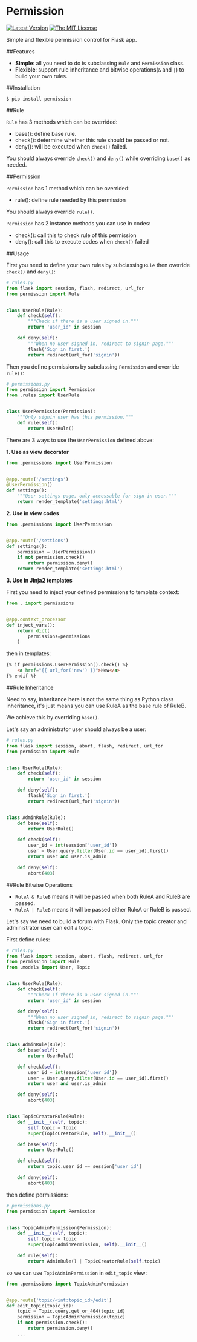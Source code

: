 Permission
==========
[![Latest Version](http://img.shields.io/pypi/v/permission.svg)](https://pypi.python.org/pypi/permission)
[![The MIT License](http://img.shields.io/badge/license-MIT-blue.svg)](https://github.com/hustlzp/permission/blob/master/LICENSE)

Simple and flexible permission control for Flask app.

##Features

* **Simple**: all you need to do is subclassing `Rule` and `Permission` class.
* **Flexible**: support rule inheritance and bitwise operations(`&` and `|`) to build your own rules.

##Installation

```
$ pip install permission
```

##Rule

`Rule` has 3 methods which can be overrided:

* base(): define base rule.
* check(): determine whether this rule should be passed or not.
* deny(): will be executed when `check()` failed.

You should always override `check()` and `deny()` while overriding `base()` as needed.

##Permission

`Permission` has 1 method which can be overrided:

* rule(): define rule needed by this permission

You should always override `rule()`.

`Permission` has 2 instance methods you can use in codes:

* check(): call this to check rule of this permission
* deny(): call this to execute codes when `check()` failed

##Usage

First you need to define your own rules by subclassing `Rule` then
override `check()` and `deny()`:

```py
# rules.py
from flask import session, flash, redirect, url_for
from permission import Rule


class UserRule(Rule):
    def check(self):
        """Check if there is a user signed in."""
        return 'user_id' in session

    def deny(self):
        """When no user signed in, redirect to signin page."""
        flash('Sign in first.')
        return redirect(url_for('signin'))
```

Then you define permissions by subclassing `Permission` and override `rule()`:


```py
# permissions.py
from permission import Permission
from .rules import UserRule


class UserPermission(Permission):
    """Only signin user has this permission."""
    def rule(self):
        return UserRule()
```

There are 3 ways to use the `UserPermission` defined above:

**1. Use as view decorator**

```py
from .permissions import UserPermission


@app.route('/settings')
@UserPermission()
def settings():
    """User settings page, only accessable for sign-in user."""
    return render_template('settings.html')
```

**2. Use in view codes**

```py
from .permissions import UserPermission


@app.route('/settions')
def settings():
    permission = UserPermission()
    if not permission.check()
        return permission.deny()
    return render_template('settings.html')
```

**3. Use in Jinja2 templates**

First you need to inject your defined permissions to template context:

```py
from . import permissions


@app.context_processor
def inject_vars():
    return dict(
        permissions=permissions
    )
```

then in templates:

```html
{% if permissions.UserPermission().check() %}
    <a href="{{ url_for('new') }}">New</a>
{% endif %}
````

##Rule Inheritance

Need to say, inheritance here is not the same thing as Python class
inheritance, it's just means you can use RuleA as the base rule of RuleB.

We achieve this by overriding `base()`.

Let's say an administrator user should always be a user:

```py
# rules.py
from flask import session, abort, flash, redirect, url_for
from permission import Rule


class UserRule(Rule):
    def check(self):
        return 'user_id' in session

    def deny(self):
        flash('Sign in first.')
        return redirect(url_for('signin'))


class AdminRule(Rule):
    def base(self):
        return UserRule()

    def check(self):
        user_id = int(session['user_id'])
        user = User.query.filter(User.id == user_id).first()
        return user and user.is_admin

    def deny(self):
        abort(403)
```

##Rule Bitwise Operations

* `RuleA & RuleB` means it will be passed when both RuleA and RuleB are passed.
* `RuleA | RuleB` means it will be passed either RuleA or RuleB is passed.

Let's say we need to build a forum with Flask.
Only the topic creator and administrator user can edit a topic:

First define rules:

```py
# rules.py
from flask import session, abort, flash, redirect, url_for
from permission import Rule
from .models import User, Topic


class UserRule(Rule):
    def check(self):
        """Check if there is a user signed in."""
        return 'user_id' in session

    def deny(self):
        """When no user signed in, redirect to signin page."""
        flash('Sign in first.')
        return redirect(url_for('signin'))


class AdminRule(Rule):
    def base(self):
        return UserRule()

    def check(self):
        user_id = int(session['user_id'])
        user = User.query.filter(User.id == user_id).first()
        return user and user.is_admin

    def deny(self):
        abort(403)


class TopicCreatorRule(Rule):
    def __init__(self, topic):
        self.topic = topic
        super(TopicCreatorRule, self).__init__()

    def base(self):
        return UserRule()

    def check(self):
        return topic.user_id == session['user_id']

    def deny(self):
        abort(403)
```

then define permissions:

```py
# permissions.py
from permission import Permission


class TopicAdminPermission(Permission):
    def __init__(self, topic):
        self.topic = topic
        super(TopicAdminPermission, self).__init__()

    def rule(self):
        return AdminRule() | TopicCreatorRule(self.topic)
```

so we can use `TopicAdminPermission` in `edit_topic` view:

```py
from .permissions import TopicAdminPermission


@app.route('topic/<int:topic_id>/edit')
def edit_topic(topic_id):
    topic = Topic.query.get_or_404(topic_id)
    permission = TopicAdminPermission(topic)
    if not permission.check():
        return permission.deny()
    ...
```
